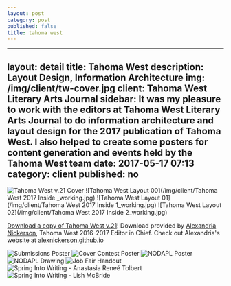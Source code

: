 ```yaml
---
layout: post
category: post
published: false
title: tahoma west
---
```

---
layout: detail
title: Tahoma West
description: Layout Design, Information Architecture
img: /img/client/tw-cover.jpg
client: Tahoma West Literary Arts Journal
sidebar: It was my pleasure to work with the editors at Tahoma West Literary Arts Journal to do information architecture and layout design for the 2017 publication of Tahoma West. I also helped to create some posters for content generation and events held by the Tahoma West team
date: 2017-05-17 07:13
category: client
published: no
---

![Tahoma West v.21 Cover](/img/client/tw-cover.jpg)
![Tahoma West Layout 00](/img/client/Tahoma West 2017 Inside _working.jpg)
![Tahoma West Layout 01](/img/client/Tahoma West 2017 Inside 1_working.jpg)
![Tahoma West Layout 02](/img/client/Tahoma West 2017 Inside 2_working.jpg)

[Download a copy of Tahoma West v.21][1]! Download provided by [Alexandria Nickerson](http://alexnickerson.github.io), Tahoma West 2016-2017 Editor in Chief. Check out Alexandria's website at [alexnickerson.github.io](http://alexnickerson.github.io)

![Submissions Poster](/img/client/submission-poster.jpg)
![Cover Contest Poster](/img/client/contest-poster.jpg)
![NODAPL Poster](/img/client/nodapl-poster.jpg)
![NODAPL Drawing](/img/client/NODAPL-drawing.jpg)
![Job Fair Handout](/img/client/tw-job-fair.jpg)
![Spring Into Writing - Anastasia Reneé Tolbert](/img/client/tw-Anastacia.jpg)
![Spring Into Writing - Lish McBride](/img/client/tw-mcbride.jpg)

<!-- # Tahoma West Literary Arts Journal 2017

get pictures of the book up eh!?

some cool screenshots of layout pages

the actual book
inside the actual book -->

<!-- Download link for Tahoma West from Alex Nickerson's Website -->
[1]:https://alexnickerson.github.io/download/Tahoma_West-2017v21.pdf
